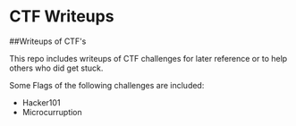 # CTF Writeups
##Writeups of CTF's

This repo includes writeups of CTF challenges for later reference or to help others who did get stuck.

Some Flags of the following challenges are included:

- Hacker101
- Microcurruption
